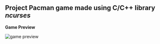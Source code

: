 ## Project Pacman game made using C/C++ library *ncurses*

**Game Preview**

![game preview](https://i.imgur.com/piJwKRY.png)
